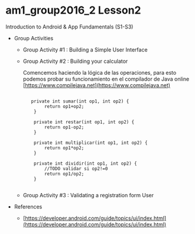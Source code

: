 # am1_group2016_2 Lesson2

Introduction to Android & App Fundamentals (S1-S3)

- Group Activities

    * Group Activity #1 : Building a Simple User Interface
    
    * Group Activity #2 : Building your calculator
    
      Comencemos haciendo la lógica de las operaciones, para esto podemos probar su funcionamiento en el compilador de Java online [https://www.compilejava.net](https://www.compilejava.net)
      
      ```
            
         private int sumar(int op1, int op2) {
              return op1+op2;
          }
          
          private int restar(int op1, int op2) {
              return op1-op2;
          }
          
          private int multiplicar(int op1, int op2) {
              return op1*op2;
          }
          
          private int dividir(int op1, int op2) {
              //TODO validar si op2!=0
              return op1/op2;
          }
          
      ```
    
    * Group Activity #3 : Validating a registration form User
    
- References 
    * [https://developer.android.com/guide/topics/ui/index.html](https://developer.android.com/guide/topics/ui/index.html)
